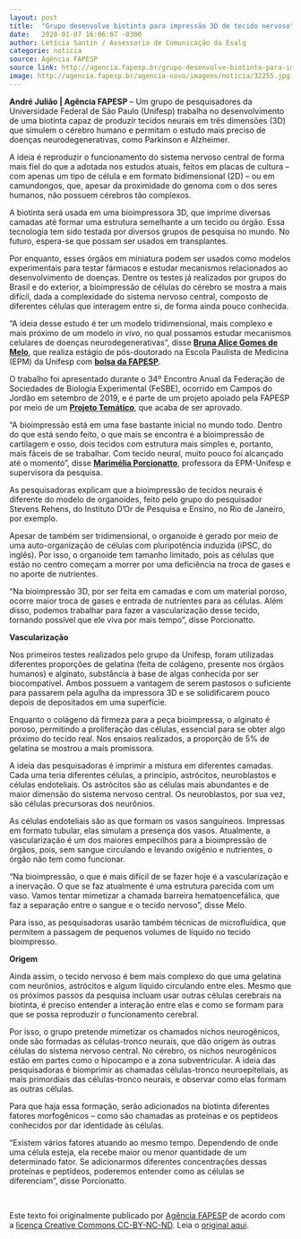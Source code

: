 ```yaml
---
layout: post
title:  "Grupo desenvolve biotinta para impressão 3D de tecido nervoso"
date:   2020-01-07 16:06:07 -0300
author: Letícia Santin / Assessoria de Comunicação da Esalq
categorie: noticia
source: Agência FAPESP
source link: http://agencia.fapesp.br/grupo-desenvolve-biotinta-para-impressao-3d-de-tecido-nervoso/32255/
image: http://agencia.fapesp.br/agencia-novo/imagens/noticia/32255.jpg
---
```


<p><strong>André Julião  |  Agência FAPESP</strong> – Um grupo de pesquisadores da Universidade Federal de São Paulo (Unifesp) trabalha no desenvolvimento de uma biotinta capaz de produzir tecidos neurais em três dimensões (3D) que simulem o cérebro humano e permitam o estudo mais preciso de doenças neurodegenerativas, como Parkinson e Alzheimer.</p>

<p>A ideia é reproduzir o funcionamento do sistema nervoso central de forma mais fiel do que a adotada nos estudos atuais, feitos em placas de cultura – com apenas um tipo de célula e em formato bidimensional (2D) – ou em camundongos, que, apesar da proximidade do genoma com o dos seres humanos, não possuem cérebros tão complexos.</p>

<p>A biotinta será usada em uma bioimpressora 3D, que imprime diversas camadas até formar uma estrutura semelhante a um tecido ou órgão. Essa tecnologia tem sido testada por diversos grupos de pesquisa no mundo. No futuro, espera-se que possam ser usados em transplantes.</p>

<p>Por enquanto, esses órgãos em miniatura podem ser usados como modelos experimentais para testar fármacos e estudar mecanismos relacionados ao desenvolvimento de doenças. Dentre os testes já realizados por grupos do Brasil e do exterior, a bioimpressão de células do cérebro se mostra a mais difícil, dada a complexidade do sistema nervoso central, composto de diferentes células que interagem entre si, de forma ainda pouco conhecida.</p>

<p>“A ideia desse estudo é ter um modelo tridimensional, mais complexo e mais próximo de um modelo <em>in vivo</em>, no qual possamos estudar mecanismos celulares de doenças neurodegenerativas”, disse <a href="https://bv.fapesp.br/pt/pesquisador/681910/" target="_blank"><strong>Bruna Alice Gomes de Melo</strong></a>, que realiza estágio de pós-doutorado na Escola Paulista de Medicina (EPM) da Unifesp com <a href="https://bv.fapesp.br/pt/bolsas/185790/" target="_blank"><strong>bolsa da FAPESP</strong></a>.</p>

<p>O trabalho foi apresentado durante o 34º Encontro Anual da Federação de Sociedades de Biologia Experimental (FeSBE), ocorrido em Campos do Jordão em setembro de 2019, e é parte de um projeto apoiado pela FAPESP por meio de um <a href="https://bv.fapesp.br/pt/auxilios/105702/desenvolvimento-de-microplataformas-brain-on-a-chip-para-modelagem-do-sistema-nervoso-central-in-vit/" target="_blank"><strong>Projeto Temático</strong></a>, que acaba de ser aprovado.</p>

<p>“A bioimpressão está em uma fase bastante inicial no mundo todo. Dentro do que está sendo feito, o que mais se encontra é a bioimpressão de cartilagem e osso, dois tecidos com estrutura mais simples e, portanto, mais fáceis de se trabalhar. Com tecido neural, muito pouco foi alcançado até o momento”, disse <a href="https://bv.fapesp.br/pt/pesquisador/178434/" target="_blank"><strong>Marimélia Porcionatto</strong></a>, professora da EPM-Unifesp e supervisora da pesquisa.</p>

<p>As pesquisadoras explicam que a bioimpressão de tecidos neurais é diferente do modelo de organoides, feito pelo grupo do pesquisador Stevens Rehens, do Instituto D’Or de Pesquisa e Ensino, no Rio de Janeiro, por exemplo.</p>

<p>Apesar de também ser tridimensional, o organoide é gerado por meio de uma auto-organização de células com pluripotência induzida (iPSC, do inglês). Por isso, o organoide tem tamanho limitado, pois as células que estão no centro começam a morrer por uma deficiência na troca de gases e no aporte de nutrientes.</p>

<p>“Na bioimpressão 3D, por ser feita em camadas e com um material poroso, ocorre maior troca de gases e entrada de nutrientes para as células. Além disso, podemos trabalhar para fazer a vascularização desse tecido, tornando possível que ele viva por mais tempo”, disse Porcionatto.</p>

<p><strong>Vascularização</strong></p>

<p>Nos primeiros testes realizados pelo grupo da Unifesp, foram utilizadas diferentes proporções de gelatina (feita de colágeno, presente nos órgãos humanos) e alginato, substância à base de algas conhecida por ser biocompatível. Ambos possuem a vantagem de serem pastosos o suficiente para passarem pela agulha da impressora 3D e se solidificarem pouco depois de depositados em uma superfície.</p>

<p>Enquanto o colágeno dá firmeza para a peça bioimpressa, o alginato é poroso, permitindo a proliferação das células, essencial para se obter algo próximo do tecido real. Nos ensaios realizados, a proporção de 5% de gelatina se mostrou a mais promissora.</p>

<p>A ideia das pesquisadoras é imprimir a mistura em diferentes camadas. Cada uma teria diferentes células, a princípio, astrócitos, neuroblastos e células endoteliais. Os astrócitos são as células mais abundantes e de maior dimensão do sistema nervoso central. Os neuroblastos, por sua vez, são células precursoras dos neurônios.</p>

<p>As células endoteliais são as que formam os vasos sanguíneos. Impressas em formato tubular, elas simulam a presença dos vasos. Atualmente, a vascularização é um dos maiores empecilhos para a bioimpressão de órgãos, pois, sem sangue circulando e levando oxigênio e nutrientes, o órgão não tem como funcionar.</p>

<p>“Na bioimpressão, o que é mais difícil de se fazer hoje é a vascularização e a inervação. O que se faz atualmente é uma estrutura parecida com um vaso. Vamos tentar mimetizar a chamada barreira hematoencefálica, que faz a separação entre o sangue e o tecido nervoso”, disse Melo.</p>

<p>Para isso, as pesquisadoras usarão também técnicas de microfluídica, que permitem a passagem de pequenos volumes de líquido no tecido bioimpresso.</p>

<p><strong>Origem</strong></p>

<p>Ainda assim, o tecido nervoso é bem mais complexo do que uma gelatina com neurônios, astrócitos e algum líquido circulando entre eles. Mesmo que os próximos passos da pesquisa incluam usar outras células cerebrais na biotinta, é preciso entender a interação entre elas e como se formam para que se possa reproduzir o funcionamento cerebral.</p>

<p>Por isso, o grupo pretende mimetizar os chamados nichos neurogênicos, onde são formadas as células-tronco neurais, que dão origem às outras células do sistema nervoso central. No cérebro, os nichos neurogênicos estão em partes como o hipocampo e a zona subventricular. A ideia das pesquisadoras é biomprimir as chamadas células-tronco neuroepiteliais, as mais primordiais das células-tronco neurais, e observar como elas formam as outras células.</p>

<p>Para que haja essa formação, serão adicionados na biotinta diferentes fatores morfogênicos – como são chamadas as proteínas e os peptídeos conhecidos por dar identidade às células.</p>

<p>“Existem vários fatores atuando ao mesmo tempo. Dependendo de onde uma célula esteja, ela recebe maior ou menor quantidade de um determinado fator. Se adicionarmos diferentes concentrações dessas proteínas e peptídeos, poderemos entender como as células se diferenciam”, disse Porcionatto.</p>
<br><p>Este texto foi originalmente publicado por <a href="http://agencia.fapesp.br/">Agência FAPESP</a> de acordo com a <a href="https://creativecommons.org/licenses/by-nd/4.0/">licença Creative Commons CC-BY-NC-ND</a>. Leia o <a href="http://agencia.fapesp.br/grupo-desenvolve-biotinta-para-impressao-3d-de-tecido-nervoso/32255/" target="_blank">original aqui</a>.</p>
